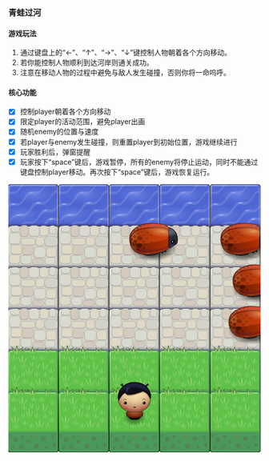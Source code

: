### 青蛙过河
#### 游戏玩法
1. 通过键盘上的“←”、“↑”、“→”、“↓”键控制人物朝着各个方向移动。
2. 若你能控制人物顺利到达河岸则通关成功。
3. 注意在移动人物的过程中避免与敌人发生碰撞，否则你将一命呜呼。

#### 核心功能
- [x] 控制player朝着各个方向移动
- [x] 限定player的活动范围，避免player出画
- [x] 随机enemy的位置与速度
- [x] 若player与enemy发生碰撞，则重置player到初始位置，游戏继续进行
- [x] 玩家胜利后，弹窗提醒
- [x] 玩家按下“space”键后，游戏暂停，所有的enemy将停止运动，同时不能通过键盘控制player移动。再次按下“space”键后，游戏恢复运行。

![截图](./screenshot.png)
